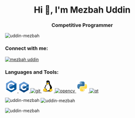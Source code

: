 <h1 align="center">Hi 👋, I'm Mezbah Uddin</h1>
<h3 align="center">Competitive Programmer</h3>


<p align="left"> <img src="https://komarev.com/ghpvc/?username=uddin-mezbah&label=Profile%20views&color=0e75b6&style=flat" alt="uddin-mezbah" /> </p>

<h3 align="left">Connect with me:</h3>
<p align="left">
<a href="https://fb.com/mezbah uddin" target="blank"><img align="center" src="https://raw.githubusercontent.com/rahuldkjain/github-profile-readme-generator/master/src/images/icons/Social/facebook.svg" alt="mezbah uddin" height="30" width="40" /></a>
</p>

<h3 align="left">Languages and Tools:</h3>
<p align="left"> <a href="https://www.cprogramming.com/" target="_blank" rel="noreferrer"> <img src="https://raw.githubusercontent.com/devicons/devicon/master/icons/c/c-original.svg" alt="c" width="40" height="40"/> </a> <a href="https://www.w3schools.com/cpp/" target="_blank" rel="noreferrer"> <img src="https://raw.githubusercontent.com/devicons/devicon/master/icons/cplusplus/cplusplus-original.svg" alt="cplusplus" width="35" height="35"/> </a> <a href="https://git-scm.com/" target="_blank" rel="noreferrer"> <img src="https://www.vectorlogo.zone/logos/git-scm/git-scm-icon.svg" alt="git" width="40" height="40"/> </a> <a href="https://www.linux.org/" target="_blank" rel="noreferrer"> <img src="https://raw.githubusercontent.com/devicons/devicon/master/icons/linux/linux-original.svg" alt="linux" width="40" height="40"/> </a> <a href="https://opencv.org/" target="_blank" rel="noreferrer"> <img src="https://www.vectorlogo.zone/logos/opencv/opencv-icon.svg" alt="opencv" width="40" height="40"/> </a> <a href="https://www.python.org" target="_blank" rel="noreferrer"> <img src="https://raw.githubusercontent.com/devicons/devicon/master/icons/python/python-original.svg" alt="python" width="40" height="40"/> </a> <a href="https://www.qt.io/" target="_blank" rel="noreferrer"> <img src="https://upload.wikimedia.org/wikipedia/commons/0/0b/Qt_logo_2016.svg" alt="qt" width="40" height="40"/> </a> </p>

<p><img align="left" src="https://github-readme-stats.vercel.app/api/top-langs?username=uddin-mezbah&show_icons=true&locale=en&layout=compact" alt="uddin-mezbah" /></p>

<p>&nbsp;<img align="center" src="https://github-readme-stats.vercel.app/api?username=uddin-mezbah&show_icons=true&locale=en" alt="uddin-mezbah" /></p>

<p><img align="center" src="https://github-readme-streak-stats.herokuapp.com/?user=uddin-mezbah&" alt="uddin-mezbah" /></p>
